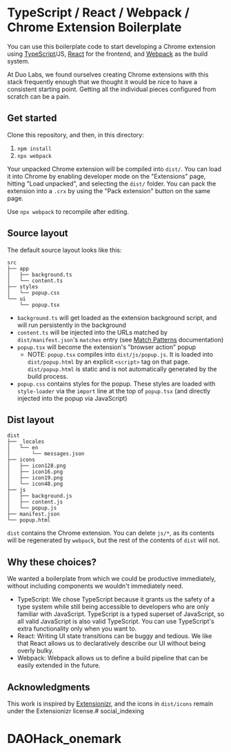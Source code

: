 # TypeScript / React / Webpack / Chrome Extension Boilerplate

You can use this boilerplate code to start developing a Chrome extension using [TypeScript](https://www.typescriptlang.org/)/JS, [React](https://reactjs.org/) for the frontend, and [Webpack](https://webpack.js.org/) as the build system.

At Duo Labs, we found ourselves creating Chrome extensions with this stack frequently enough that we thought it would be nice to have a consistent starting point. Getting all the individual pieces configured from scratch can be a pain.

## Get started

Clone this repository, and then, in this directory:

1. `npm install`
2. `npx webpack`

Your unpacked Chrome extension will be compiled into `dist/`. You can load it into Chrome by enabling developer mode on the "Extensions" page, hitting "Load unpacked", and selecting the `dist/` folder. You can pack the extension into a `.crx` by using the "Pack extension" button on the same page.

Use `npx webpack` to recompile after editing.

## Source layout

The default source layout looks like this:

```
src
├── app
│   ├── background.ts
│   └── content.ts
├── styles
│   └── popup.css
└── ui
    └── popup.tsx
```

* `background.ts` will get loaded as the extension background script, and will run persistently in the background
* `content.ts` will be injected into the URLs matched by `dist/manifest.json`'s `matches` entry (see [Match Patterns](https://developer.chrome.com/extensions/match_patterns) documentation)
* `popup.tsx` will become the extension's "browser action" popup
    * NOTE: `popup.tsx` compiles into `dist/js/popup.js`. It is loaded into `dist/popup.html` by an explicit `<script>` tag on that page. `dist/popup.html` is static and is not automatically generated by the build process.
* `popup.css` contains styles for the popup. These styles are loaded with `style-loader` via the `import` line at the top of `popup.tsx` (and directly injected into the popup via JavaScript)

## Dist layout

```
dist
├── _locales
│   └── en
│       └── messages.json
├── icons
│   ├── icon128.png
│   ├── icon16.png
│   ├── icon19.png
│   └── icon48.png
├── js
│   ├── background.js
│   ├── content.js
│   └── popup.js
├── manifest.json
└── popup.html
```

`dist` contains the Chrome extension. You can delete `js/*`, as its contents will be regenerated by `webpack`, but the rest of the contents of `dist` will not.

## Why these choices?

We wanted a boilerplate from which we could be productive immediately, without including components we wouldn't immediately need.

* TypeScript: We chose TypeScript because it grants us the safety of a type system while still being accessible to developers who are only familiar with JavaScript. TypeScript is a typed superset of JavaScript, so all valid JavaScript is also valid TypeScript. You can use TypeScript's extra functionality only when you want to.
* React: Writing UI state transitions can be buggy and tedious. We like that React allows us to declaratively describe our UI without being overly bulky.
* Webpack: Webpack allows us to define a build pipeline that can be easily extended in the future.

## Acknowledgments

This work is inspired by [Extensionizr](https://github.com/altryne/extensionizr/), and the icons in `dist/icons` remain under the Extensionizr license.# social_indexing
# DAOHack_onemark
